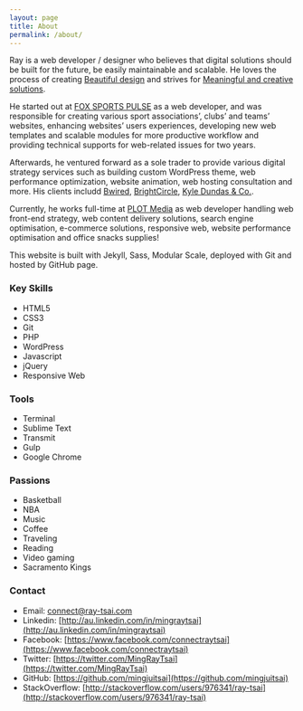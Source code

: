```yaml
---
layout: page
title: About
permalink: /about/
---
```


Ray is a web developer / designer who believes that digital solutions should be built for the future, be easily maintainable and scalable. He loves the process of creating [Beautiful design](http://www.awwwards.com/) and strives for [Meaningful and creative solutions](https://designtoimprovelife.dk/).

He started out at [FOX SPORTS PULSE](http://www.foxsportspulse.com/) as a web developer, and was responsible for creating various sport associations’, clubs’ and teams’ websites, enhancing websites’ users experiences, developing new web templates and scalable modules for more productive workflow and providing technical supports for web-related issues for two years.

Afterwards, he ventured forward as a sole trader to provide various digital strategy services such as building custom WordPress theme, web performance optimization, website animation, web hosting consultation and more. His clients includd [Bwired](http://www.bwired.com.au/), [BrightCircle](http://www.brightcircle.com.au/), [Kyle Dundas & Co.](http://kyledundas.com/).

Currently, he works full-time at [PLOT Media](http://plot.net.au) as web developer handling web front-end strategy, web content delivery solutions, search engine optimisation, e-commerce solutions, responsive web, website performance optimisation and office snacks supplies! 

This website is built with Jekyll, Sass, Modular Scale, deployed with Git and hosted by GitHub page.

### Key Skills
- HTML5 
- CSS3 
- Git
- PHP
- WordPress
- Javascript
- jQuery
- Responsive Web

### Tools
- Terminal 
- Sublime Text
- Transmit 
- Gulp
- Google Chrome

### Passions
- Basketball 
- NBA 
- Music 
- Coffee 
- Traveling
- Reading 
- Video gaming 
- Sacramento Kings

### Contact

- Email: [connect@ray-tsai.com](mailto:connect@ray-tsai.com) 
- Linkedin: [http://au.linkedin.com/in/mingraytsai](http://au.linkedin.com/in/mingraytsai)
- Facebook: [https://www.facebook.com/connectraytsai](https://www.facebook.com/connectraytsai) 
- Twitter: [https://twitter.com/MingRayTsai](https://twitter.com/MingRayTsai) 
- GitHub: [https://github.com/mingjuitsai](https://github.com/mingjuitsai) 
- StackOverflow: [http://stackoverflow.com/users/976341/ray-tsai](http://stackoverflow.com/users/976341/ray-tsai)